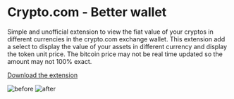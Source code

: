 # Crypto.com - Better wallet

Simple and unofficial extension to view the fiat value of your cryptos in different currencies in the crypto.com exchange wallet.
This extension add a select to display the value of your assets in different currency and display the token unit price.
The bitcoin price may not be real time updated so the amount may not 100% exact.

[Download the extension](https://chrome.google.com/webstore/detail/cryptocom-wallet-currency/ahlomipncbeeigjjnfhklhogajkiakbg)

![before](other/before.png)
![after](other/after.png)
